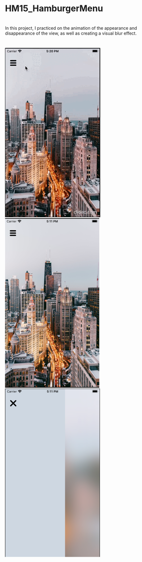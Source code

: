 # HM15_HamburgerMenu
# 
In this project, I practiced on the animation of the appearance and disappearance of the view, as well as creating a visual blur effect.
#
![Gif](https://github.com/Aliaksandr96/HM15_HamburgerMenu/blob/main/ScreenAndVideo/hamburger-menu-mov-ezzrb96r_C9u7qLmu.gif)  ![photo1](https://github.com/Aliaksandr96/HM15_HamburgerMenu/blob/main/ScreenAndVideo/ScreenOne.png)  ![photo2](https://github.com/Aliaksandr96/HM15_HamburgerMenu/blob/main/ScreenAndVideo/ScreenTwo.png)
